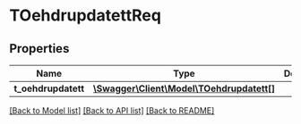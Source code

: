# TOehdrupdatettReq

## Properties
Name | Type | Description | Notes
------------ | ------------- | ------------- | -------------
**t_oehdrupdatett** | [**\Swagger\Client\Model\TOehdrupdatett[]**](TOehdrupdatett.md) |  | [optional] 

[[Back to Model list]](../README.md#documentation-for-models) [[Back to API list]](../README.md#documentation-for-api-endpoints) [[Back to README]](../README.md)


